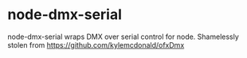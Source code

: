 # node-dmx-serial
node-dmx-serial wraps DMX over serial control for node. Shamelessly stolen from https://github.com/kylemcdonald/ofxDmx
